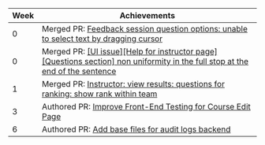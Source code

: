 Week | Achievements
---- | ------------
0 | Merged PR: [Feedback session question options: unable to select text by dragging cursor](https://github.com/TEAMMATES/teammates/pull/10884)
0 | Merged PR: [[UI issue][Help for instructor page][Questions section] non uniformity in the full stop at the end of the sentence](https://github.com/TEAMMATES/teammates/pull/10883)
1 | Merged PR: [Instructor: view results: questions for ranking: show rank within team](https://github.com/TEAMMATES/teammates/pull/10895)
3 | Authored PR: [Improve Front-End Testing for Course Edit Page](https://github.com/TEAMMATES/teammates/pull/10926)
6 | Authored PR: [Add base files for audit logs backend](https://github.com/TEAMMATES/teammates/pull/10978)
